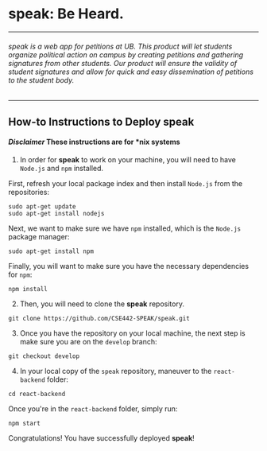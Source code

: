 # speak: Be Heard.
___
###### speak is a web app for petitions at UB. This product will let students organize political action on campus by creating petitions and gathering signatures from other students. Our product will ensure the validity of student signatures and allow for quick and easy dissemination of petitions to the student body.
___

## How-to Instructions to Deploy speak

#### *Disclaimer* These instructions are for \*nix systems

1. In order for **speak** to work on your machine, you will need to have `Node.js` and `npm` installed.

First, refresh your local package index and then install `Node.js` from the repositories: 
```
sudo apt-get update
sudo apt-get install nodejs
```

Next, we want to make sure we have `npm` installed, which is the `Node.js` package manager:

```
sudo apt-get install npm
```

Finally, you will want to make sure you have the necessary dependencies for `npm`:

```
npm install
```

2. Then, you will need to clone the **speak** repository. 
```
git clone https://github.com/CSE442-SPEAK/speak.git
```

3. Once you have the repository on your local machine, the next step is make sure you are on the `develop` branch:
```
git checkout develop
```

4. In your local copy of the `speak` repository, maneuver to the `react-backend` folder:
```
cd react-backend
```

Once you're in the `react-backend` folder, simply run:

```
npm start
```

Congratulations! You have successfully deployed **speak**!

